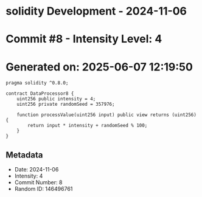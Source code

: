 ﻿# solidity Development - 2024-11-06
# Commit #8 - Intensity Level: 4
# Generated on: 2025-06-07 12:19:50
```solidity
pragma solidity ^0.8.0;

contract DataProcessor8 {
    uint256 public intensity = 4;
    uint256 private randomSeed = 357976;

    function processValue(uint256 input) public view returns (uint256) {
        return input * intensity + randomSeed % 100;
    }
}
```
## Metadata
- Date: 2024-11-06
- Intensity: 4
- Commit Number: 8
- Random ID: 146496761
